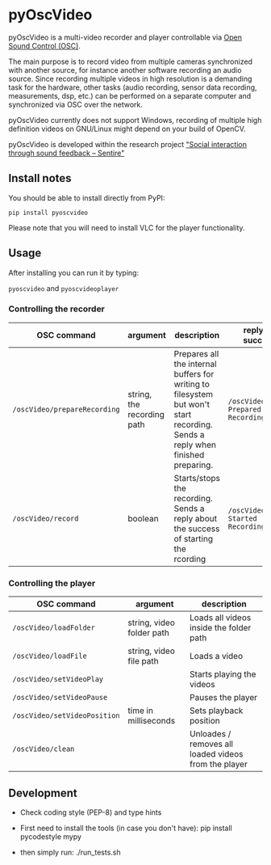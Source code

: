 # pyOscVideo

pyOscVideo is a multi-video recorder and player controllable via [Open Sound Control (OSC)](https://opensoundcontrol.stanford.edu/).

The main purpose is to record video from multiple cameras synchronized with another source, for instance another software recording an audio source. Since recording multiple videos in high resolution is a demanding task for the hardware, other tasks (audio recording, sensor data recording, measurements, dsp, etc.) can be performed on a separate computer and synchronized via OSC over the network.

pyOscVideo currently does not support Windows, recording of multiple high definition videos on GNU/Linux might depend on your build of OpenCV.

pyOscVideo is developed within the research project ["Social interaction through sound feedback – Sentire"](https://www.musikundmedien.hu-berlin.de/de/musikwissenschaft/systematik/projekte/sentire-soziale-interaktion-durch-klang-feedback)

## Install notes

You should be able to install directly from PyPI:

`pip install pyoscvideo`



Please note that you will need to install VLC for the player functionality.

## Usage

After installing you can run it by typing:

`pyoscvideo` and `pyoscvideoplayer`


### Controlling the recorder

| OSC command                  | argument                   | description                                                                                                                   | reply (on success)                    |
|------------------------------|----------------------------|-------------------------------------------------------------------------------------------------------------------------------|---------------------------------------|
| `/oscVideo/prepareRecording` | string, the recording path | Prepares all the internal buffers for writing to filesystem but won't start recording. Sends a reply when finished preparing. | `/oscVideo/status Prepared Recording` |
| `/oscVideo/record`           | boolean                    | Starts/stops the recording. Sends a reply about the success of starting the rcording                                          | `/oscVideo/status Started Recording`  |                                                                                                                         |                                       |

### Controlling the player

| OSC command                  | argument                  | description                                          |
|------------------------------|---------------------------|------------------------------------------------------|
| `/oscVideo/loadFolder`       | string, video folder path | Loads all videos inside the folder path              |
| `/oscVideo/loadFile`         | string, video file path   | Loads a video                                        |
| `/oscVideo/setVideoPlay`     |                           | Starts playing the videos                            |
| `/oscVideo/setVideoPause`    |                           | Pauses the player                                    |
| `/oscVideo/setVideoPosition` | time in milliseconds      | Sets playback position                               |
| `/oscVideo/clean`            |                           | Unloades / removes all loaded videos from the player |

## Development

* Check coding style (PEP-8) and type hints

* First need to install the tools (in case you don't have):
        pip install pycodestyle mypy 

* then simply run:
        ./run_tests.sh 
